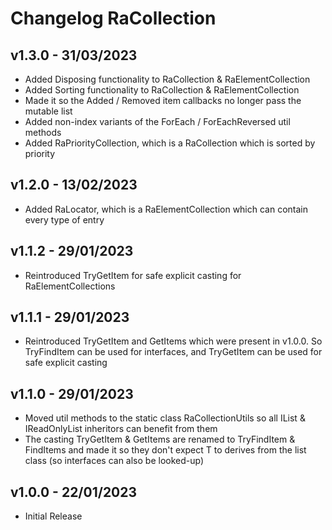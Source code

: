 # Changelog RaCollection

## v1.3.0 - 31/03/2023
* Added Disposing functionality to RaCollection & RaElementCollection
* Added Sorting functionality to RaCollection & RaElementCollection
* Made it so the Added / Removed item callbacks no longer pass the mutable list
* Added non-index variants of the ForEach / ForEachReversed util methods
* Added RaPriorityCollection, which is a RaCollection which is sorted by priority

## v1.2.0 - 13/02/2023
* Added RaLocator, which is a RaElementCollection which can contain every type of entry

## v1.1.2 - 29/01/2023
* Reintroduced TryGetItem for safe explicit casting for RaElementCollections

## v1.1.1 - 29/01/2023
* Reintroduced TryGetItem and GetItems which were present in v1.0.0. So TryFindItem can be used for interfaces, and TryGetItem can be used for safe explicit casting

## v1.1.0 - 29/01/2023
* Moved util methods to the static class RaCollectionUtils so all IList & IReadOnlyList inheritors can benefit from them
* The casting TryGetItem & GetItems are renamed to TryFindItem & FindItems and made it so they don't expect T to derives from the list class (so interfaces can also be looked-up)

## v1.0.0 - 22/01/2023
* Initial Release
